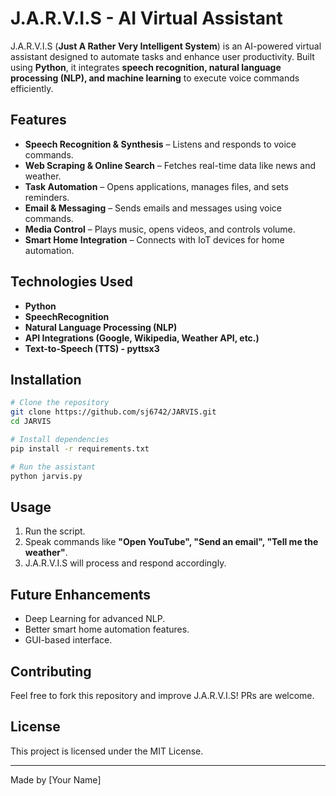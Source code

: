 # J.A.R.V.I.S - AI Virtual Assistant

J.A.R.V.I.S (**Just A Rather Very Intelligent System**) is an AI-powered virtual assistant designed to automate tasks and enhance user productivity. Built using **Python**, it integrates **speech recognition, natural language processing (NLP), and machine learning** to execute voice commands efficiently.

## Features
- **Speech Recognition & Synthesis** – Listens and responds to voice commands.
- **Web Scraping & Online Search** – Fetches real-time data like news and weather.
- **Task Automation** – Opens applications, manages files, and sets reminders.
- **Email & Messaging** – Sends emails and messages using voice commands.
- **Media Control** – Plays music, opens videos, and controls volume.
- **Smart Home Integration** – Connects with IoT devices for home automation.

## Technologies Used
- **Python**
- **SpeechRecognition**
- **Natural Language Processing (NLP)**
- **API Integrations (Google, Wikipedia, Weather API, etc.)**
- **Text-to-Speech (TTS) - pyttsx3**

## Installation
```sh
# Clone the repository
git clone https://github.com/sj6742/JARVIS.git
cd JARVIS

# Install dependencies
pip install -r requirements.txt

# Run the assistant
python jarvis.py
```

## Usage
1. Run the script.
2. Speak commands like **"Open YouTube", "Send an email", "Tell me the weather"**.
3. J.A.R.V.I.S will process and respond accordingly.

## Future Enhancements
- Deep Learning for advanced NLP.
- Better smart home automation features.
- GUI-based interface.

## Contributing
Feel free to fork this repository and improve J.A.R.V.I.S! PRs are welcome.

## License
This project is licensed under the MIT License.

---
Made by [Your Name]
